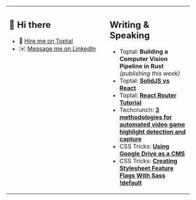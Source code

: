 
<!-- As a professional web developer I always use <table> for layout. -->
<table><tr><td valign="top" width="260px">

## 👋 Hi there

- 💼 [Hire me on Toptal](https://www.toptal.com/resume/nathan-babcock/N4zk45/worlds-top-talent)
- ✉️ [Message me on LinkedIn](https://www.linkedin.com/in/nathan-babcock/)

</td><td>

## Writing & Speaking

- Toptal: **Building a Computer Vision Pipeline in Rust** *(publishing this
  week)*
- Toptal: **[SolidJS vs
  React](https://www.toptal.com/react/solidjs-vs-react/N4zk45/worlds-top-talent)**
- Toptal: **[React Router Tutorial](https://www.toptal.com/react/react-router-tutorial/N4zk45/worlds-top-talent)**
- Techcrunch: **[3 methodologies for automated video game highlight detection and capture](https://techcrunch.com/2021/09/10/3-methodologies-for-automated-video-game-highlight-detection-and-capture/)**
- CSS Tricks: **[Using Google Drive as a CMS](https://css-tricks.com/using-google-drive-as-a-cms/)**
- CSS Tricks: **[Creating Stylesheet Feature Flags With Sass !default](https://css-tricks.com/creating-stylesheet-feature-flags-with-sass-default/)**

</td></tr></table>

